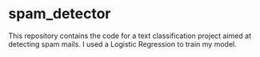 # spam_detector
This repository contains the code for a text classification project aimed at detecting spam mails. I used a Logistic Regression to train my model.
